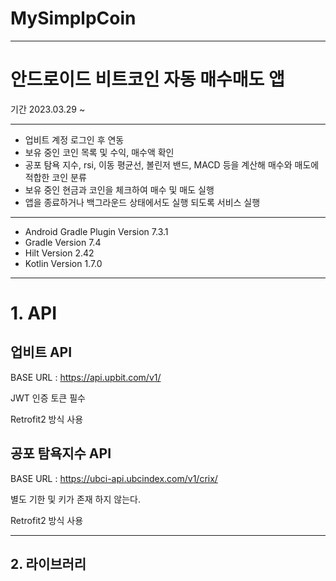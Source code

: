 # MySimplpCoin

---

# 안드로이드 비트코인 자동 매수매도 앱

기간 2023.03.29 ~

---

- 업비트 계정 로그인 후 연동
- 보유 중인 코인 목록 및 수익, 매수액 확인
- 공포 탐욕 지수, rsi, 이동 평균선, 볼린저 밴드, MACD 등을 계산해 매수와 매도에 적합한 코인 분류
- 보유 중인 현금과 코인을 체크하여 매수 및 매도 실행
- 앱을 종료하거나 백그라운드 상태에서도 실행 되도록 서비스 실행

---

- Android Gradle Plugin Version 7.3.1
- Gradle Version 7.4
- Hilt Version 2.42
- Kotlin Version 1.7.0 

---


# 1. API

## 업비트 API


BASE URL : https://api.upbit.com/v1/

JWT 인증 토큰 필수

Retrofit2 방식 사용




## 공포 탐욕지수 API


BASE URL : https://ubci-api.ubcindex.com/v1/crix/

별도 기한 및 키가 존재 하지 않는다.

Retrofit2 방식 사용




---

## 2. 라이브러리


